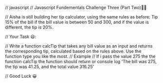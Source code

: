 // javascript
// Javascript Fundementals Challenge Three (Part Two)💪🏾

// Aisha is still building her tip calculator, using the same rules as before: Tip 15% of the bill if the bill value is between 50 and 300, and if the value is different, the tip is 20%.

// Your Task 😃:

// Write a function calcTip that takes any bill value as an input and returns the corresponding tip, calculated based on the rules above. Use the function type you like the most.
// Example
// If i pass the value 275 the the function calcTip the function should return or console log 'The bill was 275, the tip was 41.25, and the total value 316.25'

// Good Luck 😀